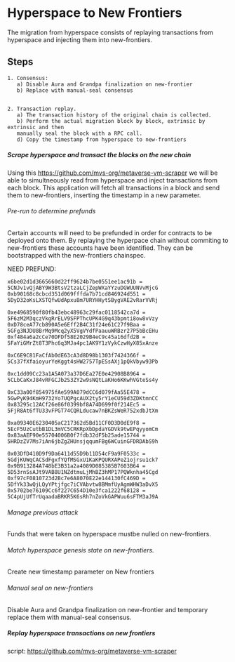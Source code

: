 # Hyperspace to New Frontiers 

The migration from hyperspace consists of replaying transactions from hyperspace and injecting them into new-frontiers. 

## Steps

    1. Consensus:
       a) Disable Aura and Grandpa finalization on new-frontier
       b) Replace with manual-seal consensus
       
       
    2. Transaction replay.
       a) The transaction history of the original chain is collected.
       b) Perform the actual migration block by block, extrinsic by extrinsic and then 
       manually seal the block with a RPC call.   
       d) Copy the timestamp from hyperspace to new-frontiers 
     
     
##### Scrape hyperspace and transact the blocks on the new chain
Using this https://github.com/mvs-org/metaverse-vm-scraper we will be able to simultneously 
read from hyperspace and inject transactions from each block. 
This application will fetch all transactions in a block and send them to new-frontiers, inserting the timestamp in a new parameter.

###### Pre-run to determine prefunds
Certain accounts will need to be prefunded in order for contracts to be 
deployed onto them. By replaying the hyperpace chain without commiting to 
new-frontiers these accounts have been identified. 
They can be bootstrapped with the new-frontiers chainspec.

NEED PREFUND:
```
x6be02d1d3665660d22ff9624b7be0551ee1ac91b = 5CNJv1vQjABY9W3BtsV2tzaLCjZepWXaYYzuDGWUUNVvMjcG
0xb90168c8cbcd351d069fffda7b71cd846924d551 = 5DyD32oKsLXSTQfwUdApxu8m7URYHHytSBygVAE2vRarVVRj

0xe4968590f80fb43ebc48963c29fac0118542ca7d = 5F6zM2M3qczVkgRrELV9SFPThcUPK4G9q43bpmti8ow8vVzy
0xD78ceA77cb890A5e6Eff2B4C31f24e61C27f9Baa = 5GFg3NJDU8BrMq9Mcq2yX5VgVYdfPaauuWRBzr27P5bBcEHu
0xf484a6a2cCe70DFDf58E2029B4eC9c45a16dfd2B = 5FaYiGMrZt8T3Phc6q3MJa4pc1AK9Y1zVykCzwHyX85xAnze

0xC6E9C81FaCfAb0dE63cA3d8D98b1303f7424366f = 5Cs37fXfaioyurYeKggt4sHW2757TpESsAXj1pQkVbyw93Pb

0xc1dd09Cc23a1A5A073a37D6Ea27E0e42908B8964 = 5CLbCaKxJ84vRFGCJb2S3ZY2w9sNQtLaKHo6KKwhVGteSs4y

0xC33a00f854975fAe599A079dCC6d079fAa55E478 = 5GwPyK94KmH9732Yo7UQPgcAUX2ty5rY1eCU59d3ZDKtmnCC 
0x83295c12ACf26e86f0399bf8A74D699f0f214Ec5 = 5FjR8At6fTU33vFPGT74CQRLducaw7nBKZsWeR752xdbJtXm 

0xa09340E6230405aC217362d5Bd11CF0D3D0dE9f8 = 5EcF5UzCutbB1DL3mVC5CRKRpXbDpdaYGDVk9twEPqyyomCm
0x83aAEF90e55704006B0f7fdb32dF5b25ade15744 = 5HRDzZV7Ms7iAn6jbZgZHUnsjqqumFBg6WCuinGFDRDAbS9h

0x03DfD410D9f9Da6411d55D9b11D54cF9a9F0533c = 5GdjKUWqCACSdFgxfYQfMSGxU1KaKPQURXAPeZ1ojrsu1ck7
0x9B913284A748bE3B31a2a4089D085385B7603B64 = 5D53rnSsAJt9VAB8U1NZdtmuLjMhBZ3hMP17PQWknha45Cgd
0xf97cF0810723d2Bc7e6A8070E22e144130fC469D = 5DfYk33wQjLQyYPtjfgc7iCVAbvtw8BMmfUyAgmWHW3aDvX5
0x5702be76109Cc6f227C654D10e3fca1222f68128 = 5C4pUjUfTrUqaadaBRKR5K6sRh7nZoVkGAPWuu6sFTM3aJ9A
```


###### Manage previous attack
Funds that were taken on hyperspace mustbe nulled on new-frontiers.   

###### Match hyperspace genesis state on new-frontiers.
Create new timestamp parameter on New frontiers

###### Manual seal on new-frontiers
Disable Aura and Grandpa finalization on new-frontier and temporary replace them with manual-seal consensus.


#####  Replay hyperspace transactions on new frontiers
script: https://github.com/mvs-org/metaverse-vm-scraper 



